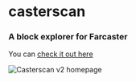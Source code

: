 # casterscan

### A block explorer for Farcaster
You can [check it out here](https://casterscan.com)

![Casterscan v2 homepage](https://i.imgur.com/mbKEweW.png)
